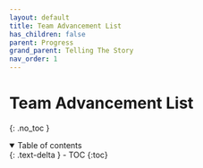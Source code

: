 ```yaml
---
layout: default
title: Team Advancement List
has_children: false
parent: Progress
grand_parent: Telling The Story
nav_order: 1
---
```

# Team Advancement List
{: .no_toc }

<details open markdown="block">
  <summary>
    Table of contents
  </summary>
  {: .text-delta }
- TOC
{:toc}
</details>

